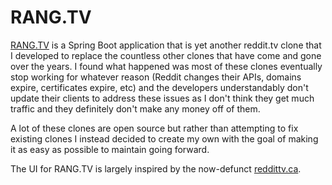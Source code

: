 # RANG.TV

[RANG.TV](https://rangtv.live/) is a Spring Boot application that is yet another reddit.tv clone that I developed to replace the countless other clones that have come and gone over the years.  I found what happened was most of these clones eventually stop working for whatever reason (Reddit changes their APIs, domains expire, certificates expire, etc) and the developers understandably don't update their clients to address these issues as I don't think they get much traffic and they definitely don't make any money off of them.

A lot of these clones are open source but rather than attempting to fix existing clones I instead decided to create my own with the goal of making it as easy as possible to maintain going forward.

The UI for RANG.TV is largely inspired by the now-defunct [reddittv.ca](https://github.com/benzap/redditv).